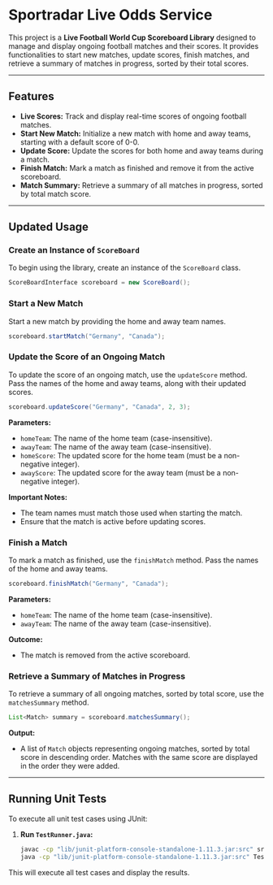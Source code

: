 # Sportradar Live Odds Service

This project is a **Live Football World Cup Scoreboard Library** designed to manage and display ongoing football matches and their scores. It provides functionalities to start new matches, update scores, finish matches, and retrieve a summary of matches in progress, sorted by their total scores.

---

## Features

- **Live Scores:** Track and display real-time scores of ongoing football matches.
- **Start New Match:** Initialize a new match with home and away teams, starting with a default score of 0-0.
- **Update Score:** Update the scores for both home and away teams during a match.
- **Finish Match:** Mark a match as finished and remove it from the active scoreboard.
- **Match Summary:** Retrieve a summary of all matches in progress, sorted by total match score.

---

## Updated Usage

### Create an Instance of `ScoreBoard`

To begin using the library, create an instance of the `ScoreBoard` class.

```java
ScoreBoardInterface scoreboard = new ScoreBoard();
```

### Start a New Match

Start a new match by providing the home and away team names.

```java
scoreboard.startMatch("Germany", "Canada");
```

### Update the Score of an Ongoing Match

To update the score of an ongoing match, use the `updateScore` method. Pass the names of the home and away teams, along with their updated scores.

```java
scoreboard.updateScore("Germany", "Canada", 2, 3);
```

**Parameters:**
- `homeTeam`: The name of the home team (case-insensitive).
- `awayTeam`: The name of the away team (case-insensitive).
- `homeScore`: The updated score for the home team (must be a non-negative integer).
- `awayScore`: The updated score for the away team (must be a non-negative integer).

**Important Notes:**
- The team names must match those used when starting the match.
- Ensure that the match is active before updating scores.

### Finish a Match

To mark a match as finished, use the `finishMatch` method. Pass the names of the home and away teams.

```java
scoreboard.finishMatch("Germany", "Canada");
```

**Parameters:**
- `homeTeam`: The name of the home team (case-insensitive).
- `awayTeam`: The name of the away team (case-insensitive).

**Outcome:**
- The match is removed from the active scoreboard.

### Retrieve a Summary of Matches in Progress

To retrieve a summary of all ongoing matches, sorted by total score, use the `matchesSummary` method.

```java
List<Match> summary = scoreboard.matchesSummary();
```

**Output:**
- A list of `Match` objects representing ongoing matches, sorted by total score in descending order. Matches with the same score are displayed in the order they were added.

---

## Running Unit Tests

To execute all unit test cases using JUnit:

1. **Run `TestRunner.java`:**

   ```bash
   javac -cp "lib/junit-platform-console-standalone-1.11.3.jar:src" src/TestRunner.java
   java -cp "lib/junit-platform-console-standalone-1.11.3.jar:src" TestRunner
   ```

This will execute all test cases and display the results.
